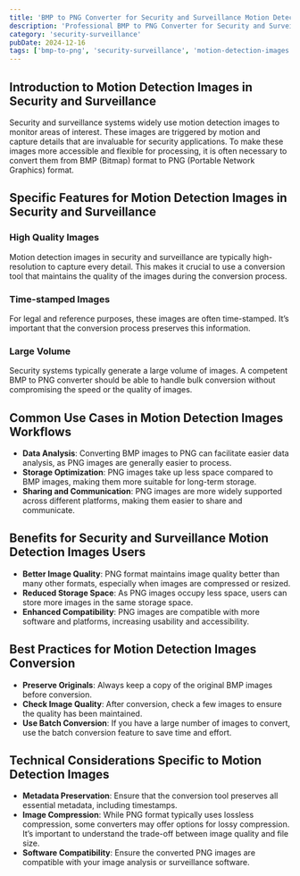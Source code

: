```yaml
---
title: 'BMP to PNG Converter for Security and Surveillance Motion Detection Images'
description: 'Professional BMP to PNG Converter for Security and Surveillance Motion Detection Images. Optimized for Security and Surveillance motion detection images workflows.'
category: 'security-surveillance'
pubDate: 2024-12-16
tags: ['bmp-to-png', 'security-surveillance', 'motion-detection-images', 'conversion']
---
```


## Introduction to Motion Detection Images in Security and Surveillance

Security and surveillance systems widely use motion detection images to monitor areas of interest. These images are triggered by motion and capture details that are invaluable for security applications. To make these images more accessible and flexible for processing, it is often necessary to convert them from BMP (Bitmap) format to PNG (Portable Network Graphics) format. 

## Specific Features for Motion Detection Images in Security and Surveillance

### **High Quality Images**
Motion detection images in security and surveillance are typically high-resolution to capture every detail. This makes it crucial to use a conversion tool that maintains the quality of the images during the conversion process.

### **Time-stamped Images**
For legal and reference purposes, these images are often time-stamped. It’s important that the conversion process preserves this information.

### **Large Volume**
Security systems typically generate a large volume of images. A competent BMP to PNG converter should be able to handle bulk conversion without compromising the speed or the quality of images.

## Common Use Cases in Motion Detection Images Workflows

- **Data Analysis**: Converting BMP images to PNG can facilitate easier data analysis, as PNG images are generally easier to process.
- **Storage Optimization**: PNG images take up less space compared to BMP images, making them more suitable for long-term storage.
- **Sharing and Communication**: PNG images are more widely supported across different platforms, making them easier to share and communicate.

## Benefits for Security and Surveillance Motion Detection Images Users

- **Better Image Quality**: PNG format maintains image quality better than many other formats, especially when images are compressed or resized.
- **Reduced Storage Space**: As PNG images occupy less space, users can store more images in the same storage space.
- **Enhanced Compatibility**: PNG images are compatible with more software and platforms, increasing usability and accessibility.

## Best Practices for Motion Detection Images Conversion

- **Preserve Originals**: Always keep a copy of the original BMP images before conversion.
- **Check Image Quality**: After conversion, check a few images to ensure the quality has been maintained.
- **Use Batch Conversion**: If you have a large number of images to convert, use the batch conversion feature to save time and effort.

## Technical Considerations Specific to Motion Detection Images

- **Metadata Preservation**: Ensure that the conversion tool preserves all essential metadata, including timestamps.
- **Image Compression**: While PNG format typically uses lossless compression, some converters may offer options for lossy compression. It’s important to understand the trade-off between image quality and file size.
- **Software Compatibility**: Ensure the converted PNG images are compatible with your image analysis or surveillance software.
